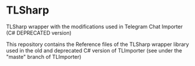 # TLSharp
TLSharp wrapper with the modifications used in Telegram Chat Importer (C# DEPRECATED version)

This repository contains the Reference files of the TLSharp wrapper library used in the old and deprecated C# version of TLImporter (see under the "maste" branch of TLImporter)
